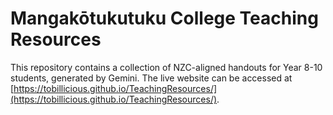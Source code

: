 # Mangakōtukutuku College Teaching Resources

This repository contains a collection of NZC-aligned handouts for Year 8-10 students, generated by Gemini. The live website can be accessed at [https://tobillicious.github.io/TeachingResources/](https://tobillicious.github.io/TeachingResources/).
